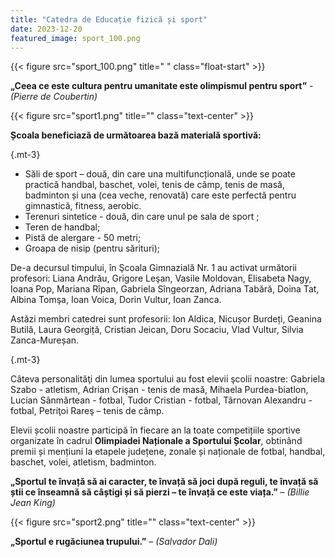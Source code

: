 ```yaml
---
title: "Catedra de Educație fizică și sport"
date: 2023-12-20
featured_image: sport_100.png
---
```

 {{< figure src="sport_100.png" title=" "  class="float-start" >}}

**„Ceea ce este cultura pentru umanitate este olimpismul pentru sport”** - *(Pierre de Coubertin)*

{{< figure src="sport1.png" title=""  class="text-center" >}}

**Școala beneficiază de următoarea bază materială sportivă:**

 {.mt-3}

- Săli de sport – două, din care una multifuncțională, unde se poate practică handbal, baschet, volei, tenis de câmp, tenis de masă, badminton și una (cea veche, renovată) care este perfectă pentru gimnastică, fitness, aerobic.
- Terenuri sintetice  - două, din care unul pe sala de sport ;
- Teren de handbal;
- Pistă de alergare - 50 metri;
- Groapa de nisip (pentru sărituri);

De-a decursul timpului, în Şcoala Gimnazială Nr. 1 au activat următorii profesori: Liana Andrău, Grigore Leşan, Vasile Moldovan, Elisabeta Nagy, Ioana Pop, Mariana Rîpan, Gabriela Sîngeorzan, Adriana Tabără, Doina Tat, Albina Tomşa, Ioan Voica, Dorin Vultur, Ioan Zanca.

Astăzi membri catedrei sunt profesorii: Ion Aldica, Nicușor Burdeți, Geanina Butilă, Laura Georgiță, Cristian Jeican, Doru Socaciu, Vlad Vultur, Silvia Zanca-Mureșan.

 {.mt-3}

Câteva personalităţi din lumea sportului au fost elevii şcolii noastre: Gabriela Szabo - atletism, Adrian Crişan - tenis de masă, Mihaela Purdea-biatlon, Lucian Sânmărtean - fotbal, Tudor Cristian - fotbal, Târnovan Alexandru - fotbal, Petriţoi Rareş – tenis de câmp.

Elevii școlii noastre participă în fiecare an la toate competițiile sportive organizate în cadrul **Olimpiadei Naționale a Sportului Școlar**, obtinând premii și mențiuni la etapele județene, zonale și naționale de fotbal, handbal, baschet, volei, atletism, badminton.

**„Sportul te învață să ai caracter, te învață să joci după reguli, te învață să știi ce înseamnă să câștigi și să pierzi – te învață ce este viața.”** – *(Billie Jean King)*

{{< figure src="sport2.png" title=""  class="text-center" >}}

**„Sportul e rugăciunea trupului.”** – *(Salvador Dali)*

